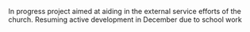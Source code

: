 In progress project aimed at aiding in the external service efforts of the church.
Resuming active development in December due to school work
